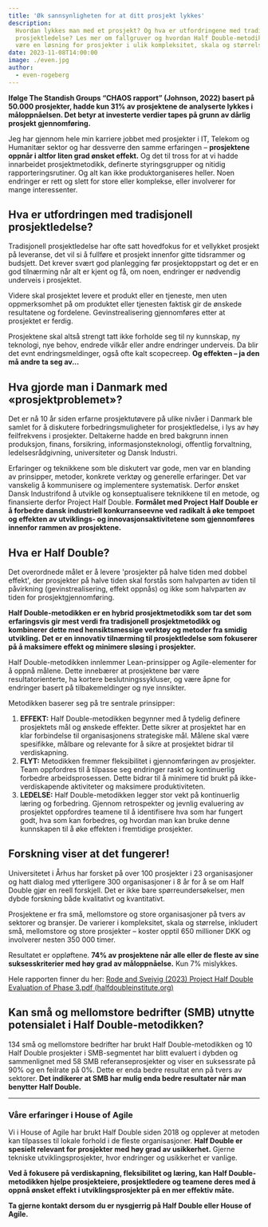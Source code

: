 ```yaml
---
title: 'Øk sannsynligheten for at ditt prosjekt lykkes'
description:
  Hvordan lykkes man med et prosjekt? Og hva er utfordringene med tradisjonell
  prosjektledelse? Les mer om fallgruver og hvordan Half Double-metodikken kan
  være en løsning for prosjekter i ulik kompleksitet, skala og størrelse,
date: 2023-11-08T14:00:00
image: ./even.jpg
author:
  - even-rogeberg
---
```


**Ifølge The Standish Groups “CHAOS rapport” (Johnson, 2022) basert på 50.000
prosjekter, hadde kun 31% av prosjektene de analyserte lykkes i måloppnåelsen.
Det betyr at investerte verdier tapes på grunn av dårlig prosjekt
gjennomføring.**

Jeg har gjennom hele min karriere jobbet med prosjekter i IT, Telekom og
Humanitær sektor og har dessverre den samme erfaringen – **prosjektene oppnår i
altfor liten grad ønsket effekt.** Og det til tross for at vi hadde innarbeidet
prosjektmetodikk, definerte styringsgrupper og nitidig rapporteringsrutiner. Og
alt kan ikke produktorganiseres heller. Noen endringer er rett og slett for
store eller komplekse, eller involverer for mange interessenter.

## Hva er utfordringen med tradisjonell prosjektledelse?

Tradisjonell prosjektledelse har ofte satt hovedfokus for et vellykket prosjekt
på leveranse, det vil si å fullføre et prosjekt innenfor gitte tidsrammer og
budsjett. Det krever svært god planlegging før prosjektoppstart og det er en god
tilnærming når alt er kjent og få, om noen, endringer er nødvendig underveis i
prosjektet.

Videre skal prosjektet levere et produkt eller en tjeneste, men uten
oppmerksomhet på om produktet eller tjenesten faktisk gir de ønskede resultatene
og fordelene. Gevinstrealisering gjennomføres etter at prosjektet er ferdig.

Prosjektene skal altså strengt tatt ikke forholde seg til ny kunnskap, ny
teknologi, nye behov, endrede vilkår eller andre endringer underveis. Da blir
det evnt endringsmeldinger, også ofte kalt scopecreep. **Og effekten – ja den må
andre ta seg av...**

## Hva gjorde man i Danmark med «prosjektproblemet»?

Det er nå 10 år siden erfarne prosjektutøvere på ulike nivåer i Danmark ble
samlet for å diskutere forbedringsmuligheter for prosjektledelse, i lys av høy
feilfrekvens i prosjekter. Deltakerne hadde en bred bakgrunn innen produksjon,
finans, forsikring, informasjonsteknologi, offentlig forvaltning,
ledelsesrådgivning, universiteter og Dansk Industri.

Erfaringer og teknikkene som ble diskutert var gode, men var en blanding av
prinsipper, metoder, konkrete verktøy og generelle erfaringer. Det var vanskelig
å kommunisere og implementere systematisk. Derfor ønsket Dansk Industrifond å
utvikle og konseptualisere teknikkene til en metode, og finansierte derfor
Project Half Double. **Formålet med Project Half Double er å forbedre dansk
industriell konkurranseevne ved radikalt å øke tempoet og effekten av
utviklings- og innovasjonsaktivitetene som gjennomføres innenfor rammen av
prosjektene.**

## Hva er Half Double?

Det overordnede målet er å levere 'prosjekter på halve tiden med dobbel effekt',
der prosjekter på halve tiden skal forstås som halvparten av tiden til
påvirkning (gevinstrealisering, effekt oppnås) og ikke som halvparten av tiden
for prosjektgjennomføring.

**Half Double-metodikken er en hybrid prosjektmetodikk som tar det som
erfaringsvis gir mest verdi fra tradisjonell prosjektmetodikk og kombinerer
dette med hensiktsmessige verktøy og metoder fra smidig utvikling. Det er en
innovativ tilnærming til prosjektledelse som fokuserer på å maksimere effekt og
minimere sløsing i prosjekter.**

Half Double-metodikken innlemmer Lean-prinsipper og Agile-elementer for å oppnå
målene. Dette innebærer at prosjektene bør være resultatorienterte, ha kortere
beslutningssykluser, og være åpne for endringer basert på tilbakemeldinger og
nye innsikter.

Metodikken baserer seg på tre sentrale prinsipper:

1. **EFFEKT:** Half Double-metodikken begynner med å tydelig definere
   prosjektets mål og ønskede effekter. Dette sikrer at prosjektet har en klar
   forbindelse til organisasjonens strategiske mål. Målene skal være spesifikke,
   målbare og relevante for å sikre at prosjektet bidrar til verdiskapning.
1. **FLYT:** Metodikken fremmer fleksibilitet i gjennomføringen av prosjekter.
   Team oppfordres til å tilpasse seg endringer raskt og kontinuerlig forbedre
   arbeidsprosessen. Dette bidrar til å minimere tid brukt på ikke-verdiskapende
   aktiviteter og maksimere produktiviteten.
1. **LEDELSE:** Half Double-metodikken legger stor vekt på kontinuerlig læring
   og forbedring. Gjennom retrospekter og jevnlig evaluering av prosjektet
   oppfordres teamene til å identifisere hva som har fungert godt, hva som kan
   forbedres, og hvordan man kan bruke denne kunnskapen til å øke effekten i
   fremtidige prosjekter.

## Forskning viser at det fungerer!

Universitetet i Århus har forsket på over 100 prosjekter i 23 organisasjoner og
hatt dialog med ytterligere 300 organisasjoner i 8 år for å se om Half Double
gjør en reell forskjell. Det er ikke bare spørreundersøkelser, men dybde
forskning både kvalitativt og kvantitativt.

Prosjektene er fra små, mellomstore og store organisasjoner på tvers av sektorer
og bransjer. De varierer i kompleksitet, skala og størrelse, inkludert små,
mellomstore og store prosjekter – koster opptil 650 millioner DKK og involverer
nesten 350 000 timer.

Resultatet er oppløftene. **74% av prosjektene når alle eller de fleste av sine
suksesskriterier med høy grad av måloppnåelse.** Kun 7% mislykkes.

Hele rapporten finner du her:
[Rode and Svejvig (2023) Project Half Double Evaluation of Phase 3.pdf (halfdoubleinstitute.org)](https://halfdoubleinstitute.org/sites/default/files/2023-06/Rode%20and%20Svejvig%20%282023%29%20Project%20Half%20Double%20Evaluation%20of%20Phase%203.pdf)

## Kan små og mellomstore bedrifter (SMB) utnytte potensialet i Half Double-metodikken?

134 små og mellomstore bedrifter har brukt Half Double-metodikken og 10 Half
Double prosjekter i SMB-segmentet har blitt evaluert i dybden og sammenlignet
med 58 SMB referanseprosjekter og viser en suksessrate på 90% og en feilrate på
0%. Dette er enda bedre resultat enn på tvers av sektorer. **Det indikerer at
SMB har mulig enda bedre resultater når man benytter Half Double.**

---

### Våre erfaringer i House of Agile

Vi i House of Agile har brukt Half Double siden 2018 og opplever at metoden kan
tilpasses til lokale forhold i de fleste organisasjoner. **Half Double er
spesielt relevant for prosjekter med høy grad av usikkerhet.** Gjerne tekniske
utviklingsprosjekter, hvor endringer og usikkerhet er vanlige.

**Ved å fokusere på verdiskapning, fleksibilitet og læring, kan Half
Double-metodikken hjelpe prosjekteiere, prosjektledere og teamene deres med å
oppnå ønsket effekt i utviklingsprosjekter på en mer effektiv måte.**

**Ta gjerne kontakt dersom du er nysgjerrig på Half Double eller House of
Agile.**
